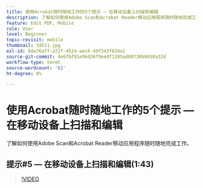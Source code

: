 ```yaml
---
title: 使用Acrobat随时随地工作的5个提示 — 在移动设备上扫描和编辑
description: 了解如何使用Adobe Scan和Acrobat Reader移动应用程序随时随地完成工作
feature: Edit PDF, Mobile
role: User
level: Beginner
topic-revisit: mobile
thumbnail: 34511.jpg
exl-id: 6da76aff-a72f-4524-aec6-49f343f834a1
source-git-commit: 4e6fbf91e96d26f9ee8f1105ad68738b9450a32d
workflow-type: tm+mt
source-wordcount: '62'
ht-degree: 0%

---
```


# 使用Acrobat随时随地工作的5个提示 — 在移动设备上扫描和编辑

了解如何使用Adobe Scan和Acrobat Reader移动应用程序随时随地完成工作。

## 提示#5 — 在移动设备上扫描和编辑(1:43)

>[!VIDEO](https://video.tv.adobe.com/v/34511?quality=12&learn=on&hidetitle=true)
